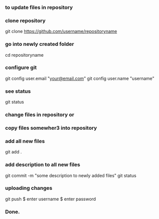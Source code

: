 
### to update files in repository

### clone repository
git clone https://github.com/username/repositoryname

### go into newly created folder
cd repositoryname

### configure git
git config user.email "your@email.com"
git config user.name "username"

### see status
git status

### change files in repository or
### copy files somewher3 into repository

### add all new files
git add .

### add description to all new files
git commit -m "some description to newly added files"
git status

### uploading changes
git push
$ enter username
$ enter password

### Done.

